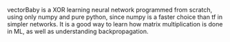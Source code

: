 vectorBaby is a XOR learning neural network programmed from scratch, using only numpy and pure python, since numpy is a faster choice than tf in simpler networks. 
It is a good way to learn how matrix multiplication is done in ML, as well as understanding backpropagation.
